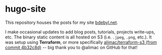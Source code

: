 # hugo-site
This repository houses the posts for my site [bdebyl.net](https://bdebyl.net).

I make occasional updates to add blog posts, tutorials, projects write-ups, etc. The binary static content is all hosted on S3 (i.e. `.jpeg`, `.png`, etc.).
It was setup using **Terraform**, or more specifically [alimac/terraform-s3 (from commit 4b32c8d)](https://github.com/alimac/terraform-s3/tree/4b32c8d336ffacc4318c065f8d135973210f535c) -- big thank you to @alimac on GitHub for that!

